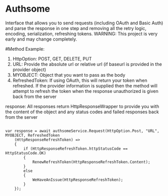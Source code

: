 # Authsome
Interface that allows you to send requests (including OAuth and Basic Auth) and parse the response in one step and removing all the retry logic, encoding, serialization, refreshing tokens. WARNING: This project is very early and may change completely.


#Method Example:

<ol>
    <li>HttpOption: POST, GET, DELETE, PUT</li>
    <li>URL: Provide the absolute url or relative url (if baseurl is provided in the provider object)</li>
    <li>MYOBJECT: Object that you want to pass as the body</li>
    <li>RefreshedToken: If using OAuth, this will return your token when refreshed. If the provider information is supplied then the method will attempt to refresh the token when the response unauthorized is given back from the server</li>
</ol>
response: All responses return HttpResponseWrapper<your-return-object> to provide you with the content of the object and any status codes and failed responses back from the server

<pre><code>
var response = await authsomeService.Request<Item_Create_Response_Rootobject>(HttpOption.Post, "URL", MYOBJECT, RefreshedToken
    (HttpResponseRefreshToken) =>
    {
        if (HttpResponseRefreshToken.httpStatusCode == HttpStatusCode.OK)
        {
            RenewRefreshToken(HttpResponseRefreshToken.Content);
        }
        else
        {
            WeHaveAnIssue(HttpResponseRefreshToken);
        }
    });
</code></pre>
